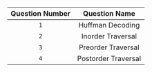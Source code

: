 | Question Number |    Question Name    |
| :-------------: | :-----------------: |
|       `1`       |  Huffman Decoding   |
|       `2`       |  Inorder Traversal  |
|       `3`       | Preorder Traversal  |
|       `4`       | Postorder Traversal |

